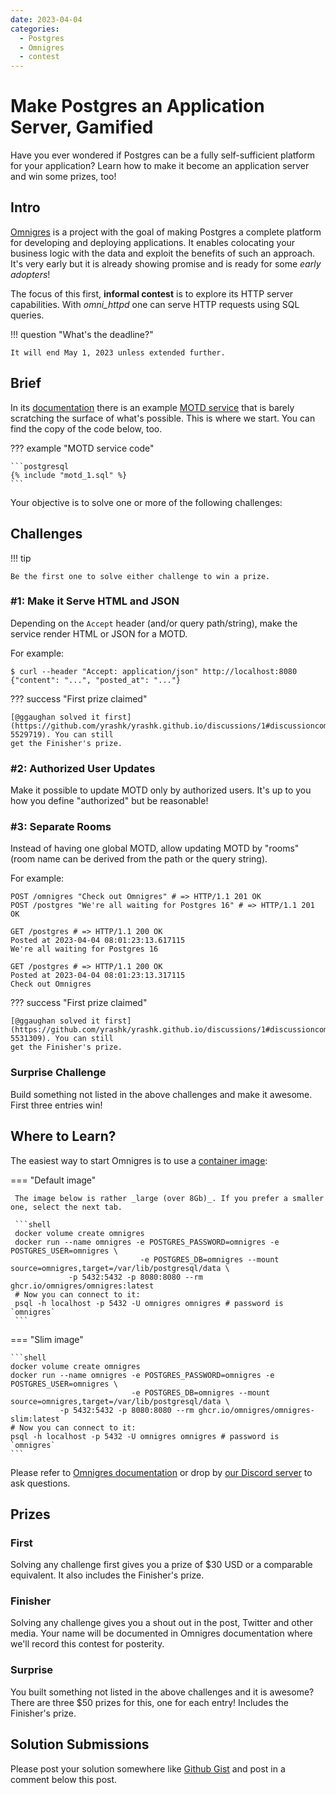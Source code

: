 ```yaml
---
date: 2023-04-04
categories:
  - Postgres
  - Omnigres
  - contest
---
```


# Make Postgres an Application Server, Gamified

Have you ever wondered if Postgres can be a fully self-sufficient platform for your
application? Learn how to make it become an application server and win some prizes, too!

<!-- more -->

## Intro

[Omnigres](https://github.com/omnigres/omnigres) is a project with the goal of making Postgres
a complete platform for developing and deploying applications. It enables colocating your business
logic with the data and exploit the benefits of such an approach. It's very early but it is already
showing promise and is ready for some _early adopters_!

The focus of this first, __informal contest__ is to explore its HTTP server
capabilities. With _omni_httpd_ one can serve HTTP requests using SQL queries.

!!! question "What's the deadline?"

    It will end May 1, 2023 unless extended further.

## Brief 

In its [documentation](https://docs.omnigres.org/) there is an example [MOTD service](https://docs.omnigres.org/examples/motd/)
that is barely scratching the surface of what's possible. This is where we start. You can find the copy of the code below, too.

??? example "MOTD service code"

    ```postgresql
    {% include "motd_1.sql" %}
    ```

Your objective is to solve one or more of the following challenges:

## Challenges

!!! tip

    Be the first one to solve either challenge to win a prize.

### #1: Make it Serve HTML and JSON

Depending on the `Accept` header (and/or query path/string), make the service render HTML or JSON for a MOTD.

For example:

```
$ curl --header "Accept: application/json" http://localhost:8080
{"content": "...", "posted_at": "..."}
```

??? success "First prize claimed"

    [@ggaughan solved it first](https://github.com/yrashk/yrashk.github.io/discussions/1#discussioncomment-5529719). You can still
    get the Finisher's prize.


### #2: Authorized User Updates

Make it possible to update MOTD only by authorized users. It's up to you how you define "authorized" but be reasonable!

### #3: Separate Rooms

Instead of having one global MOTD, allow updating MOTD by "rooms" (room name can be derived from the path or the query string).

For example: 

```
POST /omnigres "Check out Omnigres" # => HTTP/1.1 201 OK
POST /postgres "We're all waiting for Postgres 16" # => HTTP/1.1 201 OK

GET /postgres # => HTTP/1.1 200 OK
Posted at 2023-04-04 08:01:23:13.617115
We're all waiting for Postgres 16

GET /postgres # => HTTP/1.1 200 OK
Posted at 2023-04-04 08:01:23:13.317115
Check out Omnigres
```


??? success "First prize claimed"

    [@ggaughan solved it first](https://github.com/yrashk/yrashk.github.io/discussions/1#discussioncomment-5531309). You can still
    get the Finisher's prize.

### Surprise Challenge

Build something not listed in the above challenges and make it awesome. First three entries win!

## Where to Learn?

The easiest way to start Omnigres is to use a [container image](https://docs.omnigres.org/quick_start/):

=== "Default image"

     The image below is rather _large (over 8Gb)_. If you prefer a smaller one, select the next tab.

     ```shell
     docker volume create omnigres
     docker run --name omnigres -e POSTGRES_PASSWORD=omnigres -e POSTGRES_USER=omnigres \
                                 -e POSTGRES_DB=omnigres --mount source=omnigres,target=/var/lib/postgresql/data \
                 -p 5432:5432 -p 8080:8080 --rm ghcr.io/omnigres/omnigres:latest
     # Now you can connect to it:
     psql -h localhost -p 5432 -U omnigres omnigres # password is `omnigres`
     ```

=== "Slim image"

    ```shell
    docker volume create omnigres
    docker run --name omnigres -e POSTGRES_PASSWORD=omnigres -e POSTGRES_USER=omnigres \
                               -e POSTGRES_DB=omnigres --mount source=omnigres,target=/var/lib/postgresql/data \
               -p 5432:5432 -p 8080:8080 --rm ghcr.io/omnigres/omnigres-slim:latest
    # Now you can connect to it:
    psql -h localhost -p 5432 -U omnigres omnigres # password is `omnigres`
    ```

Please refer to [Omnigres documentation](https://docs.omnigres.org) or drop by
[our Discord server](https://discord.gg/Jghrq588qS) to ask questions.

## Prizes

### First 

Solving any challenge first gives you a prize of $30 USD or a comparable equivalent.
It also includes the Finisher's prize.

### Finisher

Solving any challenge gives you a shout out in the post, Twitter and other media. Your name
will be documented in Omnigres documentation where we'll record this contest for posterity.

### Surprise

You built something not listed in the above challenges and it is awesome? There are three $50 prizes for this,
one for each entry! Includes the Finisher's prize.

## Solution Submissions

Please post your solution somewhere like [Github Gist](https://gist.github.com/) and post in a comment below this post.

